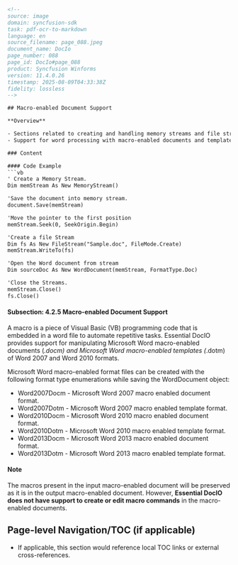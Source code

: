 ```html
<!-- 
source: image
domain: syncfusion-sdk
task: pdf-ocr-to-markdown
language: en
source_filename: page_088.jpeg
document_name: DocIo
page_number: 088
page_id: DocIo#page_088
product: Syncfusion Winforms
version: 11.4.0.26
timestamp: 2025-08-09T04:33:38Z
fidelity: lossless
-->

## Macro-enabled Document Support

**Overview**

- Sections related to creating and handling memory streams and file streams for word documents.
- Support for word processing with macro-enabled documents and templates in different Microsoft Word formats.

### Content

#### Code Example
```vb
' Create a Memory Stream.
Dim memStream As New MemoryStream()

'Save the document into memory stream.
document.Save(memStream)

'Move the pointer to the first position
memStream.Seek(0, SeekOrigin.Begin)

'Create a file Stream
Dim fs As New FileStream("Sample.doc", FileMode.Create)
memStream.WriteTo(fs)

'Open the Word document from stream
Dim sourceDoc As New WordDocument(memStream, FormatType.Doc)

'Close the Streams.
memStream.Close()
fs.Close()
```

#### Subsection: 4.2.5 Macro-enabled Document Support

A macro is a piece of Visual Basic (VB) programming code that is embedded in a word file to automate repetitive tasks. Essential DocIO provides support for manipulating Microsoft Word macro-enabled documents (*.docm) and Microsoft Word macro-enabled templates (*.dotm) of Word 2007 and Word 2010 formats.

Microsoft Word macro-enabled format files can be created with the following format type enumerations while saving the WordDocument object:

- Word2007Docm - Microsoft Word 2007 macro enabled document format.
- Word2007Dotm - Microsoft Word 2007 macro enabled template format.
- Word2010Docm - Microsoft Word 2010 macro enabled document format.
- Word2010Dotm - Microsoft Word 2010 macro enabled template format.
- Word2013Docm - Microsoft Word 2013 macro enabled document format.
- Word2013Dotm - Microsoft Word 2013 macro enabled template format.

#### Note

The macros present in the input macro-enabled document will be preserved as it is in the output macro-enabled document. However, **Essential DocIO does not have support to create or edit macro commands** in the macro-enabled documents.

## Page-level Navigation/TOC (if applicable)
- If applicable, this section would reference local TOC links or external cross-references.

<!-- tags: [DocIO, macro-enabled documents, Microsoft Word, memory streams, file streams] keywords: [macro, Visual Basic, memory stream, file stream, Microsoft Word, macro-enabled document format, Word 2007, Word 2010, Word 2013] -->
```